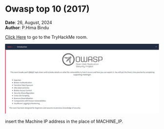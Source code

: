 # Owasp top 10 (2017)

**Date**: 26, August, 2024  
**Author**: P.Hima Bindu  

[Click Here](https://tryhackme.com/r/room/owasptop10) to go to the TryHackMe room.

![Description](./Images/img1.png)

[](http://MACHINE_IP/evilshell.php.) insert the Machine IP address in the place of MACHINE_IP.
